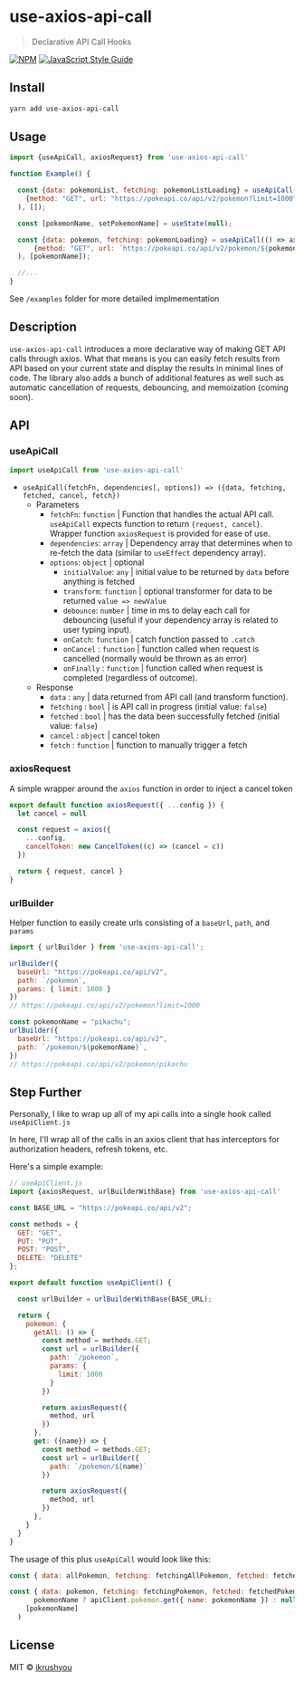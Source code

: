 # use-axios-api-call

> Declarative API Call Hooks

[![NPM](https://img.shields.io/npm/v/use-axios-api-call.svg)](https://www.npmjs.com/package/use-axios-api-call) [![JavaScript Style Guide](https://img.shields.io/badge/code_style-standard-brightgreen.svg)](https://standardjs.com)

## Install

```bash
yarn add use-axios-api-call
```

## Usage

```jsx
import {useApiCall, axiosRequest} from 'use-axios-api-call'

function Example() {

  const {data: pokemonList, fetching: pokemonListLoading} = useApiCall(() => axiosRequest(
    {method: "GET", url: "https://pokeapi.co/api/v2/pokemon?limit=1000"}
  ), []);

  const [pokemonName, setPokemonName] = useState(null);

  const {data: pokemon, fetching: pokemonLoading} = useApiCall(() => axiosRequest(
      {method: "GET", url: `https://pokeapi.co/api/v2/pokemon/${pokemonName}`}
  ), [pokemonName]);

  //...
}
```

See `/examples` folder for more detailed implmementation

## Description

`use-axios-api-call` introduces a more declarative way of making GET API calls through axios.
What that means is you can easily fetch results from API based on your current state and display the results in minimal lines of code.
The library also adds a bunch of additional features as well such as automatic cancellation of requests, debouncing, and memoization (coming soon).

## API

### useApiCall
```jsx
import useApiCall from 'use-axios-api-call'
```
- `useApiCall(fetchFn, dependencies[, options]) => ({data, fetching, fetched, cancel, fetch})`
  - Parameters
    - `fetchFn`: `function` | Function that handles the actual API call. `useApiCall` expects function to return `{request, cancel}`. Wrapper function `axiosRequest` is provided for ease of use.
    - `dependencies`: `array` | Dependency array that determines when to re-fetch the data (similar to `useEffect` dependency array).
    - `options`: `object` | optional
      - `initialValue`: `any` | initial value to be returned by `data` before anything is fetched
      - `transform`: `function` | optional transformer for data to be returned `value => newValue`
      - `debounce`: `number` | time in ms to delay each call for debouncing (useful if your dependency array is related to user typing input).
      - `onCatch`: `function` | catch function passed to `.catch`
      - `onCancel` : `function` | function called when request is cancelled (normally would be thrown as an error)
      - `onFinally` : `function` | function called when request is completed (regardless of outcome).
  - Response
    - `data` : `any` | data returned from API call (and transform function).
    - `fetching` : `bool` | is API call in progress (initial value: `false`)
    - `fetched` : `bool` | has the data been successfully fetched (initial value: `false`)
    - `cancel` : `object` | cancel token
    - `fetch` : `function` | function to manually trigger a fetch

### axiosRequest
A simple wrapper around the `axios` function in order to inject a cancel token
```javascript
export default function axiosRequest({ ...config }) {
  let cancel = null

  const request = axios({
    ...config,
    cancelToken: new CancelToken((c) => (cancel = c))
  })

  return { request, cancel }
}
```

### urlBuilder
Helper function to easily create urls consisting of a `baseUrl`, `path`, and `params`
```javascript
import { urlBuilder } from 'use-axios-api-call';

urlBuilder({
  baseUrl: "https://pokeapi.co/api/v2",
  path: `/pokemon`,
  params: { limit: 1000 }
})
// https://pokeapi.co/api/v2/pokemon?limit=1000

const pokemonName = "pikachu";
urlBuilder({
  baseUrl: "https://pokeapi.co/api/v2",
  path: `/pokemon/${pokemonName}`,
})
// https://pokeapi.co/api/v2/pokemon/pikachu
```

## Step Further
Personally, I like to wrap up all of my api calls into a single hook called `useApiClient.js`

In here, I'll wrap all of the calls in an axios client that has interceptors for authorization headers, refresh tokens, etc.

Here's a simple example:

```javascript
// useApiClient.js
import {axiosRequest, urlBuilderWithBase} from 'use-axios-api-call'

const BASE_URL = "https://pokeapi.co/api/v2";

const methods = {
  GET: "GET",
  PUT: "PUT",
  POST: "POST",
  DELETE: "DELETE"
};

export default function useApiClient() {

  const urlBuilder = urlBuilderWithBase(BASE_URL);

  return {
    pokemon: {
      getAll: () => {
        const method = methods.GET;
        const url = urlBuilder({
          path: `/pokemon`,
          params: {
            limit: 1000
          }
        })

        return axiosRequest({
          method, url
        })
      },
      get: ({name}) => {
        const method = methods.GET;
        const url = urlBuilder({
          path: `/pokemon/${name}`
        })

        return axiosRequest({
          method, url
        })
      },
    }
  }
}
```

The usage of this plus `useApiCall` would look like this:

```javascript
const { data: allPokemon, fetching: fetchingAllPokemon, fetched: fetchedAllPokemon } = useApiCall(() => apiClient.pokemon.getAll(), [])

const { data: pokemon, fetching: fetchingPokemon, fetched: fetchedPokemon } = useApiCall(() =>
      pokemonName ? apiClient.pokemon.get({ name: pokemonName }) : null,
    [pokemonName]
  )
```

## License

MIT © [ikrushyou](https://github.com/ikrushyou)
